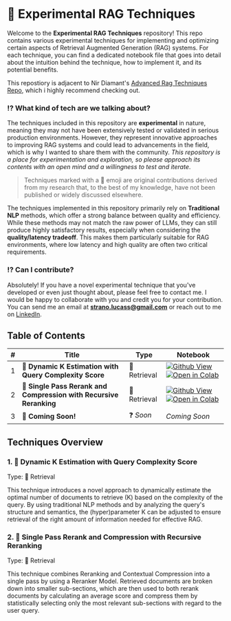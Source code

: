 # 🧪 Experimental RAG Techniques

Welcome to the **Experimental RAG Techniques** repository! This repo contains various experimental techniques for implementing and optimizing certain aspects of Retrieval Augmented Generation (RAG) systems. For each technique, you can find a dedicated notebook file that goes into detail about the intuition behind the technique, how to implement it, and its potential benefits.

This repostiory is adjacent to Nir Diamant's [Advanced Rag Techniques Repo](https://github.com/NirDiamant/RAG_Techniques), which i highly recommend checking out. 

### ⁉️ What kind of tech are we talking about?

The techniques included in this repository are **experimental** in nature, meaning they may not have been extensively tested or validated in serious production environments. However, they represent innovative approaches to improving RAG systems and could lead to advancements in the field, which is why I wanted to share them with the community. _This repository is a place for experimentation and exploration, so please approach its contents with an open mind and a willingness to test and iterate_.

> Techniques marked with a 🧪 emoji are original contributions derived from my research that, to the best of my knowledge, have not been published or widely discussed elsewhere.


The techniques implemented in this repository primarily rely on **Traditional NLP** methods, which offer a strong balance between quality and efficiency. While these methods may not match the raw power of LLMs, they can still produce highly satisfactory results, especially when considering the **quality/latency tradeoff**. This makes them particularly suitable for RAG environments, where low latency and high quality are often two critical requirements.

### ⁉️ Can I contribute?

Absolutely! If you have a novel experimental technique that you've developed or even just thought about, please feel free to contact me. I would be happy to collaborate with you and credit you for your contribution. You can send me an email at **strano.lucass@gmail.com** or reach out to me on [LinkedIn](https://www.linkedin.com/in/strano-lucass/).

##  Table of Contents

| # | Title | Type | Notebook |
|---|-------|------|----------|
| 1 | 🧪 **Dynamic K Estimation with Query Complexity Score** | 🎣 Retrieval | [![Github View](https://img.shields.io/badge/GitHub-View-blue)](https://github.com/LucaStrano/Experimental_RAG_Tech/blob/main/experimental_tech/1_estimating_k.ipynb) [![Open in Colab](https://colab.research.google.com/assets/colab-badge.svg)](https://colab.research.google.com/github/LucaStrano/Experimental_RAG_Tech/blob/main/experimental_tech/1_estimating_k.ipynb) |
| 2 | 🧪 **Single Pass Rerank and Compression with Recursive Reranking** | 🎣 Retrieval | [![Github View](https://img.shields.io/badge/GitHub-View-blue)](https://github.com/LucaStrano/Experimental_RAG_Tech/blob/main/experimental_tech/2_compress_and_rerank.ipynb) [![Open in Colab](https://colab.research.google.com/assets/colab-badge.svg)](https://colab.research.google.com/github/LucaStrano/Experimental_RAG_Tech/blob/main/experimental_tech/2_compress_and_rerank.ipynb) |
| 3 | 🧪 **Coming Soon!** | ❓ _Soon_ | _Coming Soon_ |

## Techniques Overview

### 1. 🧪 Dynamic K Estimation with Query Complexity Score

Type: 🎣 Retrieval

This technique introduces a novel approach to dynamically estimate the optimal number of documents to retrieve (K) based on the complexity of the query. By using traditional NLP methods and by analyzing the query's structure and semantics, the (hyper)parameter K can be adjusted to ensure retrieval of the right amount of information needed for effective RAG.

### 2. 🧪 Single Pass Rerank and Compression with Recursive Reranking

Type: 🎣 Retrieval

This technique combines Reranking and Contextual Compression into a single pass by using a Reranker Model. Retrieved documents are broken down into smaller sub-sections, which are then used to both rerank documents by calculating an average score and compress them by statistically selecting only the most relevant sub-sections with regard to the user query.